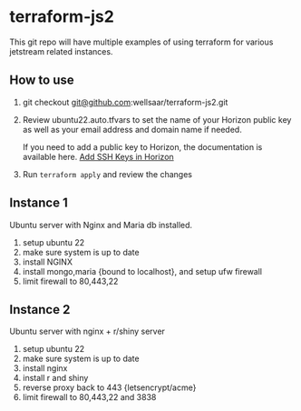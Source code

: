 # terraform-js2

This git repo will have multiple examples of using terraform for various
jetstream related instances.

## How to use

1. git checkout git@github.com:wellsaar/terraform-js2.git
2. Review ubuntu22.auto.tfvars to set the name of your Horizon public key as well as your email address and domain name if needed.

    If you need to add a public key to Horizon, the documentation is available here. [Add SSH Keys in Horizon](https://docs.jetstream-cloud.org/ui/horizon/ssh_keys/#add-ssh-keys-in-horizon)

3. Run ``` terraform apply ``` and review the changes

## Instance 1

Ubuntu server with Nginx and Maria db installed.
1. setup ubuntu 22
2. make sure system is up to date
3. install NGINX
4. install mongo,maria {bound to localhost}, and setup ufw firewall
6. limit firewall to 80,443,22

## Instance 2

Ubuntu server with nginx + r/shiny server

1. setup ubuntu 22
2. make sure system is up to date
3. install nginx
4. install r and shiny
5. reverse proxy back to 443 {letsencrypt/acme}
6. limit firewall to 80,443,22 and 3838
